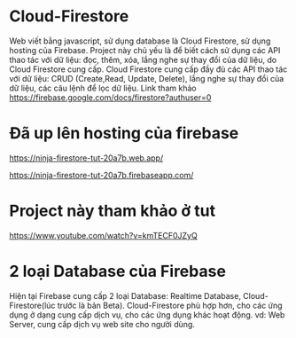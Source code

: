 # Cloud-Firestore
Web viết bằng javascript, sử dụng database là Cloud Firestore, sử dụng hosting của Firebase.
Project này chủ yếu là để biết cách sử dụng các API thao tác với dữ liệu: đọc, thêm, xóa, lắng nghe sự thay đổi của dữ liệu, do Cloud Firestore cung cấp. Cloud Firestore cung cấp đầy đủ các API thao tác với dữ liệu: CRUD (Create,Read, Update, Delete), lắng nghe sự thay đổi của dữ liệu, các câu lệnh để lọc dữ liệu. 
Link tham khảo https://firebase.google.com/docs/firestore?authuser=0
# Đã up lên hosting của firebase
https://ninja-firestore-tut-20a7b.web.app/

https://ninja-firestore-tut-20a7b.firebaseapp.com/

# Project này tham khảo ở tut
https://www.youtube.com/watch?v=kmTECF0JZyQ

# 2 loại Database của Firebase
Hiện tại Firebase cung cấp 2 loại Database: Realtime Database, Cloud-Firestore(lúc trước là bản Beta). Cloud-Firestore phù hợp hơn, cho các ứng dụng ở dạng cung cấp dịch vụ, cho các ứng dụng khác hoạt động. vd: Web Server, cung cấp dịch vụ web site cho người dùng.
